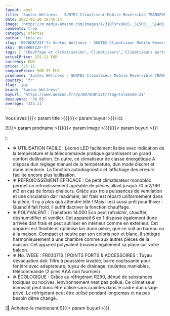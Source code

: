 ```yaml
---
layout: post
title: 'Suntec Wellness - SUNTEC Climatiseur Mobile Reversible TRANSFORM 14000 Eco R290  6 en 1 : Indoor/Outdoor Refroidissement  Chauffage  ventilateur  Déshumidificateur 14.000 BTU/h [Classe énergétique A]'
date: 2022-02-20 19:45:14
image: 'https://m.media-amazon.com/images/I/31DTsrx968S._SL500_._SL400_.jpg'
comments: true
category: ofertas
author: 'tole.es'
slug: 'B078HBTZ2F-fr Suntec Wellness - SUNTEC Climatiseur Mobile Reversible...'
sku: 'B078HBTZ2F-fr'
tags: [ 'Chauffage et climatisation','Climatiseurs','Climatiseurs portables','Cuisine et Maison','suntec wellness', ]
actualPrice: 325.11 EUR
currency: EUR
price: 325.11
comparePrice: 508.35 EUR
prodname: 'Suntec Wellness - SUNTEC Climatiseur Mobile Reversible TRANSFORM 14000 Eco R290  6 en 1 : Indoor/Outdoor Refroidissement  Chauffage  ventilateur  Déshumidificateur 14.000 BTU/h [Classe énergétique A]'
country: 'fr'
flag: '🇫🇷'
brand: 'Suntec Wellness'
buyurl: 'https://www.amazon.fr/dp/B078HBTZ2F/?tag=tolees0d-21'
descuento: '36.05'
average: '325.11'
---
```


Vous avez [{{< param title >}}]({{< param buyurl >}}) ici:

[![{{< param prodname >}}]({{< param image >}})]({{< param buyurl >}})

ℹ️:

- ❄ UTILISATION FACILE : Lécran LED facilement lisible avec indication de la température et la télécommande pratique garantissent un grand confort dutilisation. En outre, ce climatiseur de classe énergétique A dispose dun réglage manuel de la température, dun mode discret et dune minuterie. La fonction autodiagnostic et laffichage des erreurs facilite encore plus lutilisation.
- ❄ REFROIDISSEMENT EFFICACE : Ce petit climatisateur monobloc permet un refroidissement agréable de pièces allant jusquà 70 m2/160 m3 en cas de fortes chaleurs. Grâce aux trois puissances de ventilation et une circulation dair maximale, lair frais est réparti uniformément dans la pièce. Il ny a plus quà attendre lété ! Mais il est aussi prêt pour lhiver : Quand il fait froid, il suffit dactiver la fonction chauffage.
- ❄ POLYVALENT : Transform 14.000 Eco peut rafraîchir, chauffer, déshumidifier et ventiler. Cet appareil 6 en 1 dispose également dune arrivée dair frais et peut sutiliser en intérieur comme en extérieur. Cet appareil est flexible et optimise lair dune pièce, que ce soit au bureau ou à la maison. Compact et neutre par son coloris noir et blanc, il sintègre harmonieusement à une chambre comme aux autres pièces de la maison. Cet appareil polyvalent trouvera également sa place sur votre balcon.
- ❄ No. WEEE : FR030716 | POINTS FORTS & ACCESSOIRES : Tuyau dévacuation dair, filtre à poussière lavable, barre coulissante pour fenêtre avec adaptateurs, tuyau de drainage, roulettes maniables, télécommande (2 piles AAA non fournies)
- ❄ ÉCOLOGIQUE : Grâce au réfrigérant R290, dénué de substances toxiques ou nocives, lenvironnement nest pas pollué. Ce climatiseur innovant peut donc être utilisé sans craintes dans le cadre dun usage privé. Le réfrigérant peut être utilisé pendant longtemps et na pas besoin dêtre changé.

[🛒 Achetez-le maintenant!!]({{< param buyurl >}})
